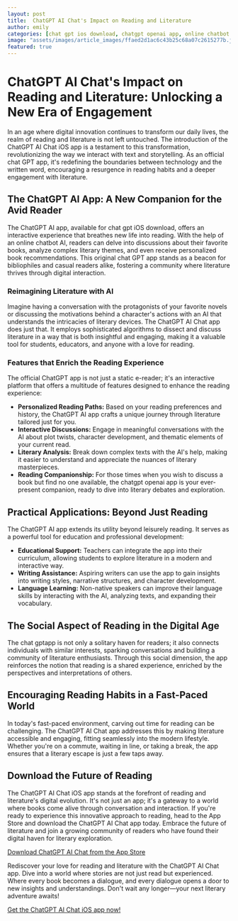 ```yaml
---
layout: post
title:  ChatGPT AI Chat's Impact on Reading and Literature
author: emily
categories: [chat gpt ios download, chatgpt openai app, online chatbot ai, chatgpt ai app, official chat gpt app, original chat gpt app, chat gptapp]
image: "assets/images/article_images/ffaed2d1ac6c43b25c68a07c2615277b.jpg"
featured: true
---
```


# ChatGPT AI Chat's Impact on Reading and Literature: Unlocking a New Era of Engagement

In an age where digital innovation continues to transform our daily lives, the realm of reading and literature is not left untouched. The introduction of the ChatGPT AI Chat iOS app is a testament to this transformation, revolutionizing the way we interact with text and storytelling. As an official chat GPT app, it's redefining the boundaries between technology and the written word, encouraging a resurgence in reading habits and a deeper engagement with literature.

## The ChatGPT AI App: A New Companion for the Avid Reader

The ChatGPT AI app, available for chat gpt iOS download, offers an interactive experience that breathes new life into reading. With the help of an online chatbot AI, readers can delve into discussions about their favorite books, analyze complex literary themes, and even receive personalized book recommendations. This original chat GPT app stands as a beacon for bibliophiles and casual readers alike, fostering a community where literature thrives through digital interaction.

### Reimagining Literature with AI

Imagine having a conversation with the protagonists of your favorite novels or discussing the motivations behind a character's actions with an AI that understands the intricacies of literary devices. The ChatGPT AI Chat app does just that. It employs sophisticated algorithms to dissect and discuss literature in a way that is both insightful and engaging, making it a valuable tool for students, educators, and anyone with a love for reading.

### Features that Enrich the Reading Experience

The official ChatGPT app is not just a static e-reader; it's an interactive platform that offers a multitude of features designed to enhance the reading experience:

- **Personalized Reading Paths:** Based on your reading preferences and history, the ChatGPT AI app crafts a unique journey through literature tailored just for you.
- **Interactive Discussions:** Engage in meaningful conversations with the AI about plot twists, character development, and thematic elements of your current read.
- **Literary Analysis:** Break down complex texts with the AI's help, making it easier to understand and appreciate the nuances of literary masterpieces.
- **Reading Companionship:** For those times when you wish to discuss a book but find no one available, the chatgpt openai app is your ever-present companion, ready to dive into literary debates and exploration.

## Practical Applications: Beyond Just Reading

The ChatGPT AI app extends its utility beyond leisurely reading. It serves as a powerful tool for education and professional development:

- **Educational Support:** Teachers can integrate the app into their curriculum, allowing students to explore literature in a modern and interactive way.
- **Writing Assistance:** Aspiring writers can use the app to gain insights into writing styles, narrative structures, and character development.
- **Language Learning:** Non-native speakers can improve their language skills by interacting with the AI, analyzing texts, and expanding their vocabulary.

## The Social Aspect of Reading in the Digital Age

The chat gptapp is not only a solitary haven for readers; it also connects individuals with similar interests, sparking conversations and building a community of literature enthusiasts. Through this social dimension, the app reinforces the notion that reading is a shared experience, enriched by the perspectives and interpretations of others.

## Encouraging Reading Habits in a Fast-Paced World

In today's fast-paced environment, carving out time for reading can be challenging. The ChatGPT AI Chat app addresses this by making literature accessible and engaging, fitting seamlessly into the modern lifestyle. Whether you're on a commute, waiting in line, or taking a break, the app ensures that a literary escape is just a few taps away.

## Download the Future of Reading

The ChatGPT AI Chat iOS app stands at the forefront of reading and literature's digital evolution. It's not just an app; it's a gateway to a world where books come alive through conversation and interaction. If you're ready to experience this innovative approach to reading, head to the App Store and download the ChatGPT AI Chat app today. Embrace the future of literature and join a growing community of readers who have found their digital haven for literary exploration.

[Download ChatGPT AI Chat from the App Store](https://apps.apple.com/us/app/ai-ask-chat-with-ai-bots/id6472484891)

Rediscover your love for reading and literature with the ChatGPT AI Chat app. Dive into a world where stories are not just read but experienced. Where every book becomes a dialogue, and every dialogue opens a door to new insights and understandings. Don't wait any longer—your next literary adventure awaits!

[Get the ChatGPT AI Chat iOS app now!](https://apps.apple.com/us/app/ai-ask-chat-with-ai-bots/id6472484891)